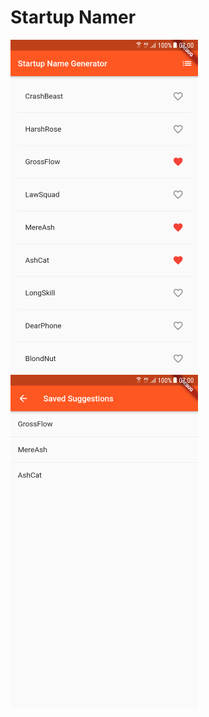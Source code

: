 # Startup Namer

<img src="screenshots/home_page.png" alt="Home Page" width="300" />

<img src="screenshots/saved_sugesstions.png" alt="Home Page" width="300" />

